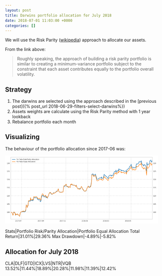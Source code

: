 ```yaml
---
layout: post
title: Darwins portfolio allocation for July 2018
date: 2018-07-01 11:03:00 +0000
categories: []
---
```

We will use the Risk Parity ([wikipedia](https://en.wikipedia.org/wiki/Risk_parity)) approach to allocate our assets.

From the link above:

> Roughly speaking, the approach of building a risk parity portfolio is similar to creating a minimum-variance portfolio subject to the constraint that each asset contributes equally to the portfolio overall volatility.

## Strategy

1. The darwins are selected using the approach described in the [previous post]({% post_url 2018-06-29-filters-select-darwins%})
2. Assets weights are calculate using the Risk Parity method with 1 year lookback
3. Rebalance portfolio each month

## Visualizing

The behaviour of the portfolio allocation since 2017-06 was:

![img](/assets/images/20180630115200.png)

Stats|Portfolio Risk/Parity Allocation|Portfolio Equal Allocation
Total Return|31.01%|29.36%
Max Drawdown|-4.89%|-5.82%

## Allocation for July 2018

CLA|DLF|GTD|ICX|LVS|NTR|VQB
13\.52%|11.44%|18.89%|20.28%|11.98%|11.39%|12.42%